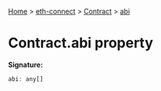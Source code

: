 [Home](./index) &gt; [eth-connect](./eth-connect.md) &gt; [Contract](./eth-connect.contract.md) &gt; [abi](./eth-connect.contract.abi.md)

# Contract.abi property


**Signature:**
```javascript
abi: any[]
```
